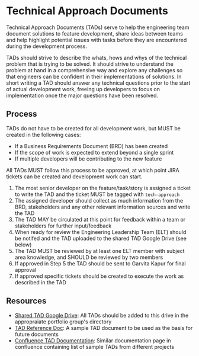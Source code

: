 # Technical Approach Documents

Technical Approach Documents (TADs) serve to help the engineering team document solutions to feature development, share ideas between teams and help highlight potential issues with tasks before they are encountered during the development process.

TADs should strive to describe the whats, hows and whys of the technical problem that is trying to be solved. It should strive to understand the problem at hand in a comprehensive way and explore any challenges so that engineers can be confident in their implementations of solutions. In short writing a TAD should answer any technical questions prior to the start of actual development work, freeing up developers to focus on implementation once the major questions have been resolved.

## Process

TADs do not have to be created for all development work, but MUST be created in the following cases:

- If a Business Requirements Document (BRD) has been created
- If the scope of work is expected to extend beyond a single sprint
- If multiple developers will be contributing to the new feature

All TADs MUST follow this process to be approved, at which point JIRA tickets can be created and development work can start.

1. The most senior developer on the feature/task/story is assigned a ticket to write the TAD and the ticket MUST be tagged with `tech-approach`
2. The assigned developer should collect as much information from the BRD, stakeholders and any other relevant information sources and write the TAD
3. The TAD MAY be circulated at this point for feedback within a team or stakeholders for further input/feedback
4. When ready for review the Engineering Leadership Team (ELT) should be notifed and the TAD uploaded to the shared TAD Google Drive (see below)
5. The TAD MUST be reviewed by at least one ELT member with subject area knowledge, and SHOULD be reviewed by two members
6. If approved in Step 5 the TAD should be sent to Garvita Kapur for final approval
7. If approved specific tickets should be created to execute the work as described in the TAD

## Resources

- [Shared TAD Google Drive](https://drive.google.com/drive/u/0/folders/0AN2RNnk4RBBwUk9PVA): All TADs should be added to this drive in the appropraiate portfolio group's directory
- [TAD Reference Doc](https://docs.google.com/document/d/1jL7yxFBmb8Pv9VR-dYNX1VTFaJzIgfVRyzinKk-T200/edit?usp=sharing): A sample TAD document to be used as the basis for future documents
- [Confluence TAD Documentation](https://confluence.nypl.org/display/DIGTL/Technical+Approach+Documents): Similar documentation page in confluence containing list of sample TADs from different projects
